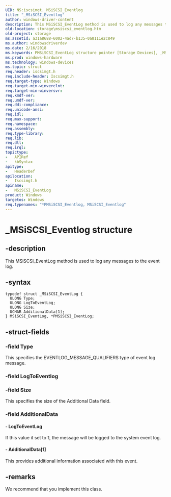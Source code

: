 ```yaml
---
UID: NS:iscsimgt._MSiSCSI_Eventlog
title: "_MSiSCSI_Eventlog"
author: windows-driver-content
description: This MSiSCSI_EventLog method is used to log any messages to the event log.
old-location: storage\msiscsi_eventlog.htm
old-project: storage
ms.assetid: a31a8688-6002-4ad7-b135-0a8111e2c849
ms.author: windowsdriverdev
ms.date: 2/16/2018
ms.keywords: PMSiSCSI_EventLog structure pointer [Storage Devices], _MSiSCSI_Eventlog, *PMSiSCSI_Eventlog, iscsimgt/MSiSCSI_EventLog, MSiSCSI_Eventlog, PMSiSCSI_EventLog, storage.msiscsi_eventlog, MSiSCSI_EventLog structure [Storage Devices], iscsimgt/PMSiSCSI_EventLog, MSiSCSI_EventLog, structs-iSCSI_d2419ba1-4f36-42c6-8a21-164dadb50263.xml
ms.prod: windows-hardware
ms.technology: windows-devices
ms.topic: struct
req.header: iscsimgt.h
req.include-header: Iscsimgt.h
req.target-type: Windows
req.target-min-winverclnt: 
req.target-min-winversvr: 
req.kmdf-ver: 
req.umdf-ver: 
req.ddi-compliance: 
req.unicode-ansi: 
req.idl: 
req.max-support: 
req.namespace: 
req.assembly: 
req.type-library: 
req.lib: 
req.dll: 
req.irql: 
topictype:
-	APIRef
-	kbSyntax
apitype:
-	HeaderDef
apilocation:
-	Iscsimgt.h
apiname:
-	MSiSCSI_EventLog
product: Windows
targetos: Windows
req.typenames: "*PMSiSCSI_Eventlog, MSiSCSI_Eventlog"
---
```


# _MSiSCSI_Eventlog structure


## -description


This MSiSCSI_EventLog method is used to log any messages to the event log.


## -syntax


````
typedef struct _MSiSCSI_EventLog {
  ULONG Type;
  ULONG LogToEventLog;
  ULONG Size;
  UCHAR AdditionalData[1];
} MSiSCSI_EventLog, *PMSiSCSI_EventLog;
````


## -struct-fields




### -field Type

This specifies the EVENTLOG_MESSAGE_QUALIFIERS type of event log message.


### -field LogToEventlog

 


### -field Size

This specifies the size of the Additional Data field.


### -field AdditionalData

 




#### - LogToEventLog

If this value it set to 1, the message will be logged to the system event log.


#### - AdditionalData[1]

This provides additional information associated with this event.


## -remarks



We recommend that you implement this class.



